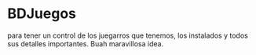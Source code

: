 # BDJuegos
para tener un control de los juegarros que tenemos, los instalados y todos sus detalles importantes.
Buah maravillosa idea.
